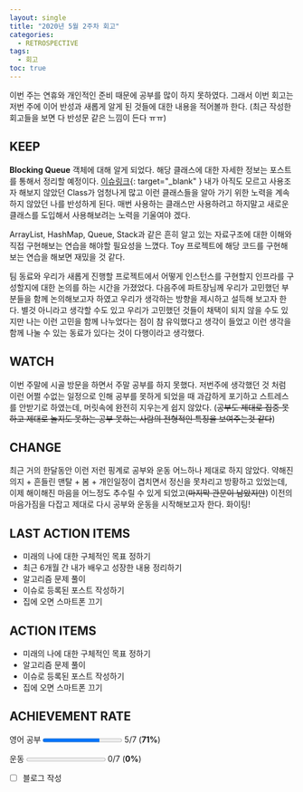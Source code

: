 ```yaml
---
layout: single
title: "2020년 5월 2주차 회고"
categories:
  - RETROSPECTIVE
tags:
  - 회고
toc: true
---
```


이번 주는 연휴와 개인적인 준비 때문에 공부를 많이 하지 못하였다. 그래서 이번 회고는 저번 주에 이어 반성과 새롭게 알게 된 것들에 대한 내용을 적어볼까 한다. (최근 작성한 회고들을 보면 다 반성문 같은 느낌이 든다 ㅠㅠ)

## KEEP

**Blocking Queue** 객체에 대해 알게 되었다. 해당 클래스에 대한 자세한 정보는 포스트를 통해서 정리할 예정이다. [이슈링크](https://github.com/veluxer62/veluxer62.github.io/issues/351){: target="\_blank" } 내가 아직도 모르고 사용조자 해보지 않았던 Class가 엄청나게 많고 이런 클래스들을 알아 가기 위한 노력을 계속하지 않았던 나를 반성하게 된다. 매번 사용하는 클래스만 사용하려고 하지말고 새로운 클래스를 도입해서 사용해보려는 노력을 기울여야 겠다.

ArrayList, HashMap, Queue, Stack과 같은 흔히 알고 있는 자료구조에 대한 이해와 직접 구현해보는 연습을 해야할 필요성을 느꼈다. Toy 프로젝트에 해당 코드를 구현해보는 연습을 해보면 재밌을 것 같다.

팀 동료와 우리가 새롭게 진행할 프로젝트에서 어떻게 인스턴스를 구현할지 인프라를 구성할지에 대한 논의를 하는 시간을 가졌었다. 다음주에 파트장님께 우리가 고민했던 부분들을 함께 논의해보고자 하였고 우리가 생각하는 방향을 제시하고 설득해 보고자 한다. 별것 아니라고 생각할 수도 있고 우리가 고민했던 것들이 채택이 되지 않을 수도 있지만 나는 이런 고민을 함께 나누었다는 점이 참 유익했다고 생각이 들었고 이런 생각을 함께 나눌 수 있는 동료가 있다는 것이 다행이라고 생각했다.

## WATCH

이번 주말에 시골 방문을 하면서 주말 공부를 하지 못했다. 저번주에 생각했던 것 처럼 이런 어쩔 수없는 일정으로 인해 공부를 못하게 되었을 때 과감하게 포기하고 스트레스를 안받기로 하였는데, 머릿속에 완전히 지우는게 쉽지 않았다. (~~공부도 제대로 집중 못하고 제대로 놀지도 못하는 공부 못하는 사람의 전형적인 특징을 보여주는것 같다~~)

## CHANGE

최근 거의 한달동안 이런 저런 핑계로 공부와 운동 어느하나 제대로 하지 않았다. 약해진 의지 + 흔들린 맨탈 + 봄 + 개인일정이 겹치면서 정신을 못차리고 방황하고 있었는데, 이제 해이해진 마음을 어느정도 추수릴 수 있게 되었고(~~마지막 관문이 남았지만~~) 이전의 마음가짐을 다잡고 제대로 다시 공부와 운동을 시작해보고자 한다. 화이팅!

## LAST ACTION ITEMS

- 미래의 나에 대한 구체적인 목표 정하기
- 최근 6개월 간 내가 배우고 성장한 내용 정리하기
- 알고리즘 문제 풀이
- 이슈로 등록된 포스트 작성하기
- 집에 오면 스마트폰 끄기

## ACTION ITEMS

- 미래의 나에 대한 구체적인 목표 정하기
- 알고리즘 문제 풀이
- 이슈로 등록된 포스트 작성하기
- 집에 오면 스마트폰 끄기

## ACHIEVEMENT RATE

영어 공부
<progress value="5" max="7"></progress>
5/7 (<b>71%</b>)

운동
<progress value="0" max="7"></progress>
0/7 (<b>0%</b>)

- [ ] 블로그 작성
